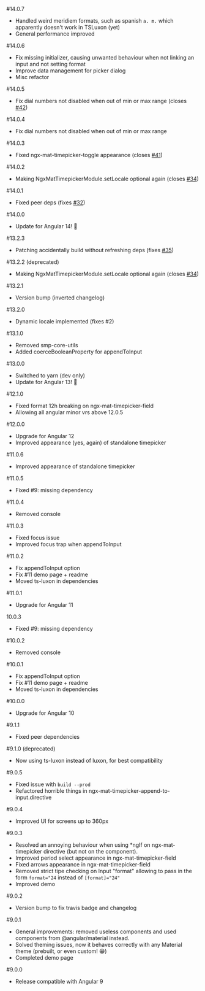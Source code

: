 #14.0.7
* Handled weird meridiem formats, such as spanish `a. m.` which apparently doesn't work in TSLuxon (yet)
* General performance improved

#14.0.6
* Fix missing initializer, causing unwanted behaviour when not linking an input and not setting format
* Improve data management for picker dialog
* Misc refactor

#14.0.5
* Fix dial numbers not disabled when out of min or max range (closes [#42](https://github.com/tonysamperi/ngx-mat-timepicker/issues/42))

#14.0.4
* Fix dial numbers not disabled when out of min or max range

#14.0.3
* Fixed ngx-mat-timepicker-toggle appearance (closes [#41](https://github.com/tonysamperi/ngx-mat-timepicker/issues/41))

#14.0.2
* Making NgxMatTimepickerModule.setLocale optional again (closes [#34](https://github.com/tonysamperi/ngx-mat-timepicker/issues/34))

#14.0.1
* Fixed peer deps (fixes [#32](https://github.com/tonysamperi/ngx-mat-timepicker/issues/32))

#14.0.0
* Update for Angular 14! 🎉

#13.2.3
* Patching accidentally build without refreshing deps (fixes [#35](https://github.com/tonysamperi/ngx-mat-timepicker/issues/35))

#13.2.2 (deprecated)
* Making NgxMatTimepickerModule.setLocale optional again (closes [#34](https://github.com/tonysamperi/ngx-mat-timepicker/issues/34))

#13.2.1
* Version bump (inverted changelog)

#13.2.0
* Dynamic locale implemented (fixes #2)

#13.1.0
* Removed smp-core-utils
* Added coerceBooleanProperty for appendToInput

#13.0.0
* Switched to yarn (dev only)
* Update for Angular 13! 🎉

#12.1.0
* Fixed format 12h breaking on ngx-mat-timepicker-field
* Allowing all angular minor vrs above 12.0.5

#12.0.0
* Upgrade for Angular 12
* Improved appearance (yes, again) of standalone timepicker

#11.0.6
* Improved appearance of standalone timepicker

#11.0.5
* Fixed #9: missing dependency

#11.0.4
* Removed console

#11.0.3
* Fixed focus issue
* Improved focus trap when appendToInput

#11.0.2
* Fix appendToInput option
* Fix #11 demo page + readme
* Moved ts-luxon in dependencies

#11.0.1
* Upgrade for Angular 11

10.0.3
* Fixed #9: missing dependency

#10.0.2
* Removed console

#10.0.1
* Fix appendToInput option
* Fix #11 demo page + readme
* Moved ts-luxon in dependencies

#10.0.0
* Upgrade for Angular 10

#9.1.1
* Fixed peer dependencies

#9.1.0 (deprecated)
* Now using ts-luxon instead of luxon, for best compatibility

#9.0.5
* Fixed issue with `build --prod`
* Refactored horrible things in ngx-mat-timepicker-append-to-input.directive

#9.0.4
* Improved UI for screens up to 360px

#9.0.3
* Resolved an annoying behaviour when using *ngIf on ngx-mat-timepicker directive (but not on the component). 
* Improved period select appearance in ngx-mat-timepicker-field
* Fixed arrows appearance in ngx-mat-timepicker-field
* Removed strict tipe checking on Input "format" allowing to pass in the form `format="24` instead of `[format]="24"`
* Improved demo

#9.0.2
* Version bump to fix travis badge and changelog

#9.0.1
* General improvements: removed useless components and used components from @angular/material instead.
* Solved theming issues, now it behaves correctly with any Material theme (prebuilt, or even custom! 😁)
* Completed demo page 

#9.0.0
* Release compatible with Angular 9
